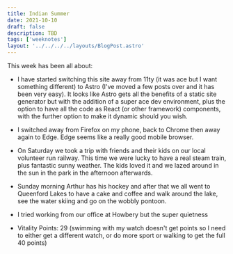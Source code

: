 ```yaml
---
title: Indian Summer
date: 2021-10-10
draft: false
description: TBD
tags: ['weeknotes']
layout: '../../../../layouts/BlogPost.astro'
---
```


This week has been all about:

- I have started switching this site away from 11ty (it was ace but I want something different) to Astro (I've moved a few posts over and it has been very easy). It looks like Astro gets all the benefits of a static site generator but with the addition of a super ace dev environment, plus the option to have all the code as React (or other framework) components, with the further option to make it dynamic should you wish.

- I switched away from Firefox on my phone, back to Chrome then away again to Edge. Edge seems like a really good mobile browser.

- On Saturday we took a trip with friends and their kids on our local volunteer run railway. This time we were lucky to have a real steam train, plus fantastic sunny weather. The kids loved it and we lazed around in the sun in the park in the afternoon afterwards.

- Sunday morning Arthur has his hockey and after that we all went to Queenford Lakes to have a cake and coffee and walk around the lake, see the water skiing and go on the wobbly pontoon.

- I tried working from our office at Howbery but the super quietness

- Vitality Points: 29 (swimming with my watch doesn't get points so I need to either get a different watch, or do more sport or walking to get the full 40 points)



